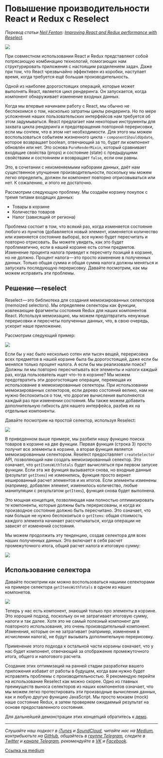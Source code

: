 # Повышение производительности React и Redux с Reselect

*Перевод статьи [Neil Fenton](http://blog.rangle.io/author/neil-fenton/): [Improving React and Redux performance with Reselect](http://blog.rangle.io/react-and-redux-performance-with-reselect/).*

![](https://cdn-images-1.medium.com/max/800/1*IZnhG2FnMcOg1KWTeGC4cA.gif)

При совместном использовании React и Redux представляют собой потрясающую комбинацию технологий, помогающих нам структурировать приложения с настоящим разделением задач. Даже при том, что React чрезвычайно эффективен из коробки, наступает время, когда требуется ещё большая производительность.

Одной из наиболее дорогостоящих операций, которые может выполнять React, является цикл рендеринга. Он запускается, когда компонент обнаруживает изменение входных данных.

Когда мы впервые начинаем работу с React, мы обычно не беспокоимся о том, насколько затратны циклы рендеринга. Но по мере усложнения наших пользовательских интерфейсов нам требуется об этом задумываться. React предлагает нам некоторые инструменты для захвата цикла рендеринга и предотвращения повторной перерисовки, если мы сочтем, что в этом нет необходимости. Для этого мы можем воспользоваться событием жизненного цикла - `componentShouldUpdate`, которое возвращает boolean, отвечающий за то, будет ли компонент обновлён или нет. Это основа `PureRenderMixin`, который сравнивает входящие свойства (props) и состояние (state) с предыдущими свойствами и состоянием и возвращает `false`, если они равны.

Это, в сочетании с неизменяемыми наборами данных, даёт нам существенное улучшение производительности, поскольку мы можем легко определить, должен ли компонент повторно отрисовываться или нет. К сожалению, и этого не достаточно.

Рассмотрим следующую проблему. Мы создаём корзину покупок с тремя типами входящих данных:

* Товары в корзине
* Количество товаров
* Налог (зависящий от региона)

Проблема состоит в том, что всякий раз, когда изменяется состояние любого из пунктов (добавляется новый элемент, изменяется количество или изменяется состояние выбора), все нужно будет пересчитать и повторно отрисовать. Вы можете увидеть, как это будет проблематично, если в нашей корзине есть сотни предметов. Изменение процента налога приведет к пересчету позиций в корзине, но не должно. Процент налога — это просто изменение в полученных данных. Только общая сумма и общая сумма налога должны меняться и запускать последующую перерисовку. Давайте посмотрим, как мы можем исправить эти проблемы.

## Решение — reselect

Reselect — это библиотека для создания мемоизированных селекторов (memoized selectors). Мы определяем селекторы как функции, извлекающие фрагменты состояния Redux для наших компонентов React. Используя мемоизацию, мы можем предотвратить ненужные перерисовки и пересчеты полученных данных, что, в свою очередь, ускорит наше приложение.

Рассмотрим следующий пример:

![](http://blog.rangle.io/content/images/2016/06/image00-1.png)

Если бы у нас было несколько сотен или тысяч вещей, перерисовка всех предметов в нашей корзине была бы дорогостоящей, даже если бы менялся только процент налога. А если бы мы реализовали поиск? Должны ли мы повторно пересчитывать все элементы и налоги каждый раз, когда пользователь ищет что-то в корзине? Мы можем предотвратить эти дорогостоящие операции, перемещая их использование в мемоизированные селекторы. При использовании мемоизированных селекторов, если дерево состояний велико, нам не нужно беспокоиться о том, что дорогие вычисления выполняются каждый раз при изменении состояния. Мы также можем добавить дополнительную гибкость для нашего интерфейса, разбив их на отдельные компоненты.

Давайте посмотрим на простой селектор, используя Reselect:

![](https://cdn-images-1.medium.com/max/800/1*0lw8ewr69e2LbanpzDPdZA.png)

В приведенном выше примере, мы разбили нашу функцию поиска товаров в корзине на две функции. Первая функция (строка 3) просто получит все элементы в корзине, а вторая функция является мемоизированным селектором. Reselect предоставляет `createSelector` API, позволяющий нам создать мемоизированный селектор. Это означает, что `getItemsWithTotals` будет вычисляться при первом запуске функции. Если эта же функция вызывается снова, но входные данные (результат `getItems`) не изменились, функция просто вернет кешированный расчет элементов и их итогов. Если элементы изменены (например, добавлен элемент, изменилось количество, любые манипуляции с результатом `getItems`), функция снова будет выполнена.

Это мощная концепция, позволяющая нам полностью оптимизировать те компоненты, которые должны быть перерисованы, и когда их производное состояние должно быть пересчитано. Это означает, что нам больше не нужно беспокоиться о `getItems`: общая стоимость каждого элемента начинает рассчитываться, когда операции не зависят от изменений состояния.

Мы можем продолжить эту тенденцию, создав селектора для всех наших полученных данных. Это включает в себя расчет промежуточного итога, общий расчет налога и итоговую сумму:

![](https://cdn-images-1.medium.com/max/800/1*lxAwkLSOmREVOv-KxTI1jQ.png)

## Использование селектора

Давайте посмотрим как можно воспользоваться нашими селекторами на примере селектора `getItemsWithTotals` в одном из наших компонетов.

![](https://cdn-images-1.medium.com/max/800/1*SXPUVWpXFNUpv1o0JoPTcw.png)

Теперь у нас есть компонент, знающий только про элементы в корзине. Это хороший подход, поскольку он не затрагивает итоговую сумму, налоги и так далее. Хотя это не самый полезный компонент для повторного использования, это очень производительный компонент. Изменения, которые он не затрагивает (например, изменения в исчислении налога), не будут вызывать дополнительную перерисовку.

Применение этого подхода к остальной части корзины означает, что у нас будет компонент, отвечающий за отображение промежуточного итога, общего и налогового расчета.

Создание этих оптимизаций на ранней стадии разработки вашего приложения избавит от работы в будущем, когда вам нужно будет исправлять проблемы с производительностью. Я рекомендую перейти на использование Reselect как можно скорее. Одно из главных преимуществ выноса селекторов из наших компонентов означает, что мы можем легко протестировать эти производные вычисления данных, как и любую другую функцию JavaScript. Мы просто мокаем (mock) наше состояние Redux, а затем проверяем ожидаемый результат на основе предоставленного состояния.

Для дальнейшей демонстрации этих концепций обратитесь к [демо](https://github.com/neilff/react-redux-performance
).

- - - -

*Слушайте наш подкаст в [iTunes](https://itunes.apple.com/ru/podcast/девшахта/id1226773343) и [SoundCloud](https://soundcloud.com/devschacht), читайте нас на [Medium](https://medium.com/devschacht), контрибьютьте на [GitHub](https://github.com/devSchacht), общайтесь в [группе Telegram](https://t.me/devSchacht), следите в [Twitter](https://twitter.com/DevSchacht) и [канале Telegram](https://t.me/devSchachtChannel), рекомендуйте в [VK](https://vk.com/devschacht) и [Facebook](https://www.facebook.com/devSchacht).*

[Ссылка на medium](https://medium.com/devschacht/neil-fenton-improving-react-and-redux-performance-with-reselect-40f1d3efba89)
